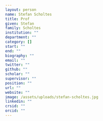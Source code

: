```yaml
---
layout: person
name: Stefan Scholtes
title: Prof
given: Stefan
family: Scholtes
institution: ""
department: ""
category: []
start: ""
end: ""
biography: ""
email: ""
twitter: ""
github: ""
scholar: ""
supervisor: ""
position: ""
url: ""
website: ""
image: /assets/uploads/stefan-scholtes.jpg
linkedin: ""
crsid: ""
orcid: ""
---
```

